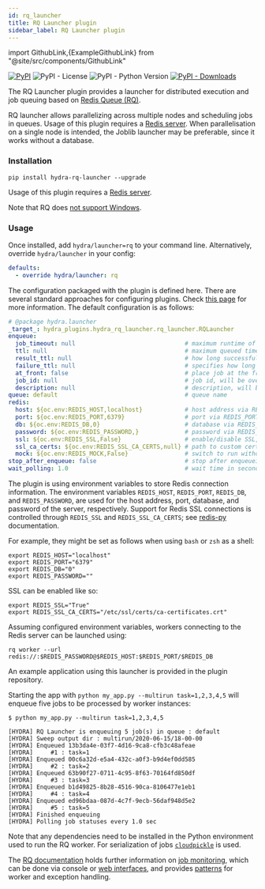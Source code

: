 ```yaml
---
id: rq_launcher
title: RQ Launcher plugin
sidebar_label: RQ Launcher plugin
---
```


import GithubLink,{ExampleGithubLink} from "@site/src/components/GithubLink"

[![PyPI](https://img.shields.io/pypi/v/hydra-rq-launcher)](https://pypi.org/project/hydra-rq-launcher/)
![PyPI - License](https://img.shields.io/pypi/l/hydra-rq-launcher)
![PyPI - Python Version](https://img.shields.io/pypi/pyversions/hydra-rq-launcher)
[![PyPI - Downloads](https://img.shields.io/pypi/dm/hydra-rq-launcher.svg)](https://pypistats.org/packages/hydra-rq-launcher)<ExampleGithubLink text="Example application" to="plugins/hydra_rq_launcher/examples"/><ExampleGithubLink text="Plugin source" to="plugins/hydra_rq_launcher"/>

The RQ Launcher plugin provides a launcher for distributed execution and job queuing based on [Redis Queue (RQ)](https://python-rq.org).

RQ launcher allows parallelizing across multiple nodes and scheduling jobs in queues. Usage of this plugin requires a [Redis server](https://redis.io/topics/quickstart). When parallelisation on a single node is intended, the Joblib launcher may be preferable, since it works without a database.


### Installation
```commandline
pip install hydra-rq-launcher --upgrade
```
Usage of this plugin requires a [Redis server](https://redis.io/topics/quickstart).

Note that RQ does [not support Windows](https://python-rq.org/docs/#limitations).

### Usage
Once installed, add `hydra/launcher=rq` to your command line. Alternatively, override `hydra/launcher` in your config:

```yaml
defaults:
  - override hydra/launcher: rq
```

The configuration packaged with the plugin is defined <GithubLink to="plugins/hydra_rq_launcher/hydra_plugins/hydra_rq_launcher/config.py">here</GithubLink>.
There are several standard approaches for configuring plugins. Check [this page](../patterns/configuring_plugins) for more information.
The default configuration is as follows:

```yaml title="$ python your_app.py hydra/launcher=rq --cfg hydra -p hydra.launcher"
# @package hydra.launcher
_target_: hydra_plugins.hydra_rq_launcher.rq_launcher.RQLauncher
enqueue:
  job_timeout: null                               # maximum runtime of the job before it's killed (e.g. "1d" for 1 day, units: d/h/m/s), default: no limit
  ttl: null                                       # maximum queued time before the job before is discarded (e.g. "1d" for 1 day, units: d/h/m/s), default: no limit
  result_ttl: null                                # how long successful jobs and their results are kept (e.g. "1d" for 1 day, units: d/h/m/s), default: no limit
  failure_ttl: null                               # specifies how long failed jobs are kept (e.g. "1d" for 1 day, units: d/h/m/s), default: no limit
  at_front: false                                 # place job at the front of the queue, instead of the back
  job_id: null                                    # job id, will be overidden automatically by a uuid unless specified explicitly
  description: null                               # description, will be overidden automatically unless specified explicitly
queue: default                                    # queue name
redis:
  host: ${oc.env:REDIS_HOST,localhost}            # host address via REDIS_HOST environment variable, default: localhost
  port: ${oc.env:REDIS_PORT,6379}                 # port via REDIS_PORT environment variable, default: 6379
  db: ${oc.env:REDIS_DB,0}                        # database via REDIS_DB environment variable, default: 0
  password: ${oc.env:REDIS_PASSWORD,}             # password via REDIS_PASSWORD environment variable, default: no password    
  ssl: ${oc.env:REDIS_SSL,False}                  # enable/disable SSL, via REDIS_SSL environment variable, default False  
  ssl_ca_certs: ${oc.env:REDIS_SSL_CA_CERTS,null} # path to custom certs, via REDIS_SSL_CA_CERTS env veriable, default none
  mock: ${oc.env:REDIS_MOCK,False}                # switch to run without redis server in single thread, for testing purposes only
stop_after_enqueue: false                         # stop after enqueueing by raising custom exception
wait_polling: 1.0                                 # wait time in seconds when polling results
```

The plugin is using environment variables to store Redis connection information. The environment variables `REDIS_HOST`, `REDIS_PORT`, `REDIS_DB`, and `REDIS_PASSWORD`, are used for the host address, port, database, and password of the server, respectively. Support for Redis SSL connections is controlled through `REDIS_SSL` and `REDIS_SSL_CA_CERTS`; see [redis-py](https://github.com/andymccurdy/redis-py#ssl-connections) documentation.

For example, they might be set as follows when using `bash` or `zsh` as a shell:

```commandline
export REDIS_HOST="localhost"
export REDIS_PORT="6379"
export REDIS_DB="0"
export REDIS_PASSWORD=""
```

SSL can be enabled like so:
```commandline
export REDIS_SSL="True"
export REDIS_SSL_CA_CERTS="/etc/ssl/certs/ca-certificates.crt"
```

Assuming configured environment variables, workers connecting to the Redis server can be launched using:

```commandline
rq worker --url redis://:$REDIS_PASSWORD@$REDIS_HOST:$REDIS_PORT/$REDIS_DB
```

An <GithubLink to="plugins/hydra_rq_launcher/example">example application</GithubLink> using this launcher is provided in the plugin repository.

Starting the app with `python my_app.py --multirun task=1,2,3,4,5` will enqueue five jobs to be processed by worker instances:

```text
$ python my_app.py --multirun task=1,2,3,4,5

[HYDRA] RQ Launcher is enqueuing 5 job(s) in queue : default
[HYDRA] Sweep output dir : multirun/2020-06-15/18-00-00
[HYDRA] Enqueued 13b3da4e-03f7-4d16-9ca8-cfb3c48afeae
[HYDRA] 	#1 : task=1
[HYDRA] Enqueued 00c6a32d-e5a4-432c-a0f3-b9d4ef0dd585
[HYDRA] 	#2 : task=2
[HYDRA] Enqueued 63b90f27-0711-4c95-8f63-70164fd850df
[HYDRA] 	#3 : task=3
[HYDRA] Enqueued b1d49825-8b28-4516-90ca-8106477e1eb1
[HYDRA] 	#4 : task=4
[HYDRA] Enqueued ed96bdaa-087d-4c7f-9ecb-56daf948d5e2
[HYDRA] 	#5 : task=5
[HYDRA] Finished enqueuing
[HYDRA] Polling job statuses every 1.0 sec
```

Note that any dependencies need to be installed in the Python environment used to run the RQ worker. For serialization of jobs [`cloudpickle`](https://github.com/cloudpickle/cloudpickle) is used.

The [RQ documentation](https://python-rq.org/) holds further information on [job monitoring](http://python-rq.org/docs/monitoring/), which can be done via console or [web interfaces](https://github.com/nvie/rq-dashboard), and provides [patterns](https://python-rq.org/patterns/) for worker and exception handling.
